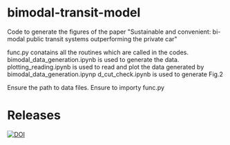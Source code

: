 # bimodal-transit-model

Code to generate the figures of the paper "Sustainable and convenient: bi-modal public transit systems outperforming the private car"

func.py conatains all the routines which are called in the codes.
bimodal_data_generation.ipynb is used to generate the data.
plotting_reading.ipynb is used to read and plot the data generated by bimodal_data_generation.ipynp
d_cut_check.ipynb is used to generate Fig.2

Ensure the path to data files.
Ensure to importy func.py

# Releases

[![DOI](https://zenodo.org/badge/561196903.svg)](https://zenodo.org/badge/latestdoi/561196903)

